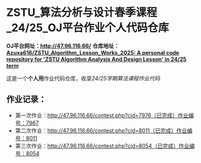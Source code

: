 # ZSTU_算法分析与设计春季课程_24/25_OJ平台作业个人代码仓库

**OJ平台网址：http://47.96.116.66/**
**仓库地址：[Azuxa616/ZSTU_Algorithm_Lesson_Works_2025: A personal code repository for 'ZSTU Algorithm Analysis And Design Lesson' in 24/25 term](https://github.com/Azuxa616/ZSTU_Algorithm_Lesson_Works_2025)**

这是一个**个人用**作业代码仓库，收录*24/25学期算法课程作业代码*

## 作业记录：

- 第一次作业：http://47.96.116.66/contest.php?cid=7976（已完成）作业编号：7967
- 第二次作业：http://47.96.116.66/contest.php?cid=8011（已完成）作业编号：8011
- 第三次作业：http://47.96.116.66/contest.php?cid=8054（已完成）作业编号：8054




